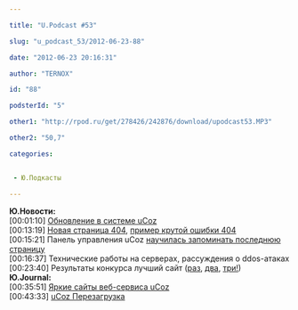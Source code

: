 ```yaml
---

title: "U.Podcast #53"

slug: "u_podcast_53/2012-06-23-88"

date: "2012-06-23 20:16:31"

author: "TERNOX"

id: "88"

podsterId: "5"

other1: "http://rpod.ru/get/278426/242876/download/upodcast53.MP3"

other2: "50,7"

categories:


 - Ю.Подкасты

---
```

**Ю.Новости:**  
\[00:01:10\] [Обновление в системе uCoz](http://blog.ucoz.ru/blog/obnovlenie_avtorizacii_foto_i_biblioteki_jquery/2012-06-12-221)  
\[00:13:19\] [Новая страница 404](http://vk.com/ucoz?w=poll-28741529_3196), [пример крутой ошибки 404](http://colibris.ua/404/)  
\[00:15:21\] Панель управления uCoz [научилась запоминать последнюю страницу](http://vk.com/wall-28741529_3638)  
\[00:16:37\] Технические работы на серверах, рассуждения о ddos-атаках  
\[00:23:40\] Результаты конкурса лучший сайт ([раз](http://vk.com/wall-28741529_4529), [два](http://vk.com/wall-28741529_4483), [три!](http://vk.com/wall-28741529_4449))  
**Ю.Journal:**  
\[00:35:51\] [Яркие сайты веб-сервиса uCoz](http://blog.ucoz.ru/blog/jarkie_sajty_veb_servisa_ucoz/2012-06-01-219)  
\[00:43:33\] [uCoz Перезагрузка](http://blog.ucoz.ru/blog/ucoz_perezagruzka/2012-06-05-220)